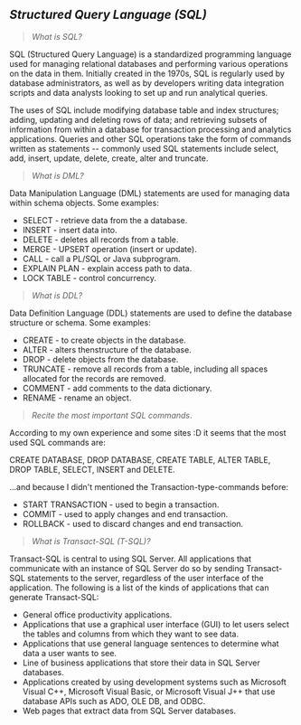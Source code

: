 > 

*Structured Query Language (SQL)*
-------------------------------

> *What is SQL?*

SQL (Structured Query Language) is a standardized programming language used for managing relational databases and performing various operations on the data in them. Initially created in the 1970s, SQL is regularly used by database administrators, as well as by developers writing data integration scripts and data analysts looking to set up and run analytical queries.

The uses of SQL include modifying database table and index structures; adding, updating and deleting rows of data; and retrieving subsets of information from within a database for transaction processing and analytics applications. Queries and other SQL operations take the form of commands written as statements -- commonly used SQL statements include select, add, insert, update, delete, create, alter and truncate.

>  *What is DML?* 

Data Manipulation Language (DML) statements are used for managing data within schema objects. Some examples:

 - SELECT - retrieve data from the a database. 
 - INSERT - insert data into.
 - DELETE - deletes all records from a table. 
 - MERGE - UPSERT operation (insert or update). 
 - CALL - call a PL/SQL or Java subprogram. 
 - EXPLAIN PLAN - explain access path to data.  
 - LOCK TABLE - control concurrency.

>  *What is DDL?*

Data Definition Language (DDL) statements are used to define the database structure or schema. Some examples:

 - CREATE - to create objects in the database. 
 - ALTER - alters thenstructure of the database.
 - DROP - delete objects from the database.
 - TRUNCATE - remove all records from a table, including all spaces allocated for the records are removed.
 - COMMENT - add comments to the data dictionary. 
 - RENAME - rename an object.

>  *Recite the most important SQL commands*.

According to my own experience and some sites :D it seems that the most used SQL commands are:

CREATE DATABASE, DROP DATABASE, CREATE TABLE, ALTER TABLE, DROP TABLE, SELECT, INSERT and DELETE.

...and because I didn't mentioned the Transaction-type-commands before:

 - START TRANSACTION - used to begin a transaction. 
 - COMMIT - used to apply changes and end transaction. 
 - ROLLBACK - used to discard changes and end transaction.

> *What is Transact-SQL (T-SQL)?*

Transact-SQL is central to using SQL Server. All applications that communicate with an instance of SQL Server do so by sending Transact-SQL statements to the server, regardless of the user interface of the application.
The following is a list of the kinds of applications that can generate Transact-SQL:

 - General office productivity applications. 
 - Applications that use a graphical user interface (GUI) to let users select the tables and columns from which they want to see data. 
 - Applications that use general language sentences to determine what data a user wants to see. 
 - Line of business applications that store their data in SQL Server databases.
 - Applications created by using development systems such as Microsoft Visual C++, Microsoft Visual Basic, or Microsoft Visual J++ that use database APIs such as ADO, OLE DB, and ODBC.
 - Web pages that extract data from SQL Server databases.